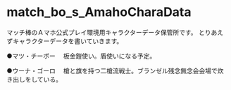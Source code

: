 # match_bo_s_AmahoCharaData
マッチ棒のＡマホ公式プレイ環境用キャラクターデータ保管所です。
とりあえずキャラクターデータを書いていきます。

●マツ・チーボー
　板金鎧使い。盾使いになる予定。

●ウーナ・ゴーロ
　槍と旗を持つ二槍流戦士。ブランゼル残念無念会会場で炊き出しをしている。

